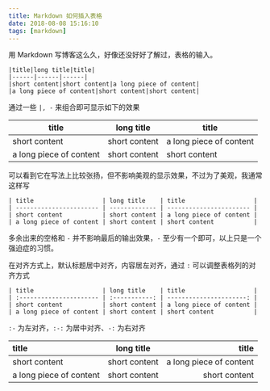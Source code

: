 ```yaml
---
title: Markdown 如何插入表格
date: 2018-08-08 15:16:10
tags: [markdown]
---
```


用 Markdown 写博客这么久，好像还没好好了解过，表格的输入。
<!-- more --><!-- toc -->

```
|title|long title|title|
|------|------|------|
|short content|short content|a long piece of content|
|a long piece of content|short content|short content|
```

通过一些 `|, -` 来组合即可显示如下的效果

|title|long title|title|
|------|------|------|
|short content|short content|a long piece of content|
|a long piece of content|short content|short content|

可以看到它在写法上比较张扬，但不影响美观的显示效果，不过为了美观，我通常这样写

```
| title                   | long title    | title                   |
| ----------------------- | ------------- | ----------------------- |
| short content           | short content | a long piece of content |
| a long piece of content | short content | short content           |

```

多余出来的空格和 `-` 并不影响最后的输出效果，`-` 至少有一个即可，以上只是一个强迫症的习惯。

在对齐方式上，默认标题居中对齐，内容居左对齐，通过 `:` 可以调整表格列的对齐方式

```
| title                   | long title    | title                   |
| :---------------------- | :-----------: | ----------------------: |
| short content           | short content | a long piece of content |
| a long piece of content | short content | short content           |
```

`:-` 为左对齐，`:-:` 为居中对齐、`-:` 为右对齐

| title                   | long title    | title                   |
| :---------------------- | :-----------: | ----------------------: |
| short content           | short content | a long piece of content |
| a long piece of content | short content | short content           |

